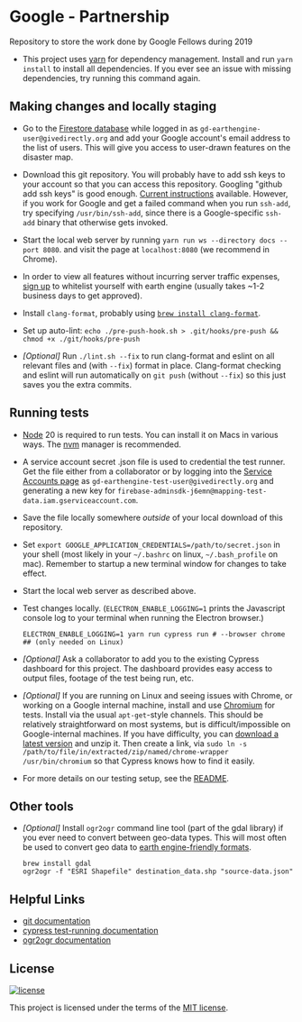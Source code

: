 # Google - Partnership

Repository to store the work done by Google Fellows during 2019

*   This project uses [yarn](http://yarnpkg.com/) for dependency management.
    Install and run `yarn install` to install all dependencies. If you ever see
    an issue with missing dependencies, try running this command again.

## Making changes and locally staging

*   Go to the
    [Firestore database](https://console.firebase.google.com/project/mapping-crisis/database/firestore/data~2FALLOWED_USERS~2FALL_USERS)
    while logged in as `gd-earthengine-user@givedirectly.org` and add your
    Google account's email address to the list of users. This will give you
    access to user-drawn features on the disaster map.

*   Download this git repository. You will probably have to add ssh keys to your
    account so that you can access this repository. Googling "github add ssh
    keys" is good enough.
    [Current instructions](https://help.github.com/en/articles/generating-a-new-ssh-key-and-adding-it-to-the-ssh-agent)
    available. However, if you work for Google and get a failed command when you
    run `ssh-add`, try specifying `/usr/bin/ssh-add`, since there is a
    Google-specific `ssh-add` binary that otherwise gets invoked.

*   Start the local web server by running `yarn run ws --directory docs --port
    8080`. and visit the page at `localhost:8080` (we recommend in Chrome).

*   In order to view all features without incurring server traffic expenses,
    [sign up](https://earthengine.google.com/) to whitelist yourself with earth
    engine (usually takes ~1-2 business days to get approved).

*   Install `clang-format`, probably using
    [`brew install clang-format`](https://brew.sh).

*   Set up auto-lint:
    `echo ./pre-push-hook.sh > .git/hooks/pre-push && chmod +x ./git/hooks/pre-push`

*   *[Optional]* Run `./lint.sh --fix` to run clang-format and eslint on all
    relevant files and (with `--fix`) format in place. Clang-format checking and
    eslint will run automatically on `git push` (without `--fix`) so this just
    saves you the extra commits.

## Running tests

*   [Node](https://nodejs.org/) 20 is required to run tests. You can install it
    on Macs in various ways. The [nvm](https://github.com/nvm-sh/nvm) manager is
    recommended.

*   A service account secret .json file is used to credential the test runner.
    Get the file either from a collaborator or by logging into the
    [Service Accounts page](https://console.cloud.google.com/iam-admin/serviceaccounts?project=mapping-test-data)
    as `gd-earthengine-test-user@givedirectly.org` and generating a new key for
    `firebase-adminsdk-j6emn@mapping-test-data.iam.gserviceaccount.com`.

*   Save the file locally somewhere *outside* of your local download of this
    repository.

*   Set `export GOOGLE_APPLICATION_CREDENTIALS=/path/to/secret.json` in your
    shell (most likely in your `~/.bashrc` on linux, `~/.bash_profile` on mac).
    Remember to startup a new terminal window for changes to take effect.

*   Start the local web server as described above.

*   Test changes locally. (`ELECTRON_ENABLE_LOGGING=1` prints the Javascript
    console log to your terminal when running the Electron browser.)

    ```shell
    ELECTRON_ENABLE_LOGGING=1 yarn run cypress run # --browser chrome ## (only needed on Linux)
    ```

*   *[Optional]* Ask a collaborator to add you to the existing Cypress dashboard
    for this project. The dashboard provides easy access to output files,
    footage of the test being run, etc.

*   *[Optional]* If you are running on Linux and seeing issues with Chrome, or
    working on a Google internal machine, install and use
    [Chromium](https://www.chromium.org) for tests. Install via the usual
    `apt-get`-style channels. This should be relatively straightforward on most
    systems, but is difficult/impossible on Google-internal machines. If you
    have difficulty, you can
    [download a latest version](https://download-chromium.appspot.com) and unzip
    it. Then create a link, via `sudo ln -s
    /path/to/file/in/extracted/zip/named/chrome-wrapper /usr/bin/chromium` so
    that Cypress knows how to find it easily.

*   For more details on our testing setup, see the [README](cypress/README.md).

## Other tools

*   *[Optional]* Install `ogr2ogr` command line tool (part of the gdal library)
    if you ever need to convert between geo-data types. This will most often be
    used to convert geo data to
    [earth engine-friendly formats](https://developers.google.com/earth-engine/asset_manager).

    ```shell
    brew install gdal
    ogr2ogr -f "ESRI Shapefile" destination_data.shp "source-data.json"
    ```

## Helpful Links

*   [git documentation](https://git-scm.com/docs)
*   [cypress test-running documentation](https://docs.cypress.io/guides/guides/command-line.html#cypress-run)
*   [ogr2ogr documentation](https://gdal.org/programs/ogr2ogr.html)

## License

[![license](https://img.shields.io/badge/license-MIT-green.svg)](/LICENSE)

This project is licensed under the terms of the [MIT license](/LICENSE).
